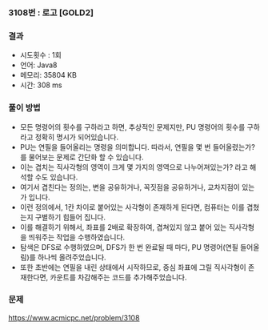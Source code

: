 ### 3108번 : 로고 [GOLD2]

### 결과
- 시도횟수 : 1회
- 언어: Java8
- 메모리: 35804 KB
- 시간: 308 ms

### 풀이 방법
- 모든 명령어의 횟수를 구하라고 하면, 추상적인 문제지만, PU 명령어의 횟수를 구하라고 정확히 명시가 되어있습니다.
- PU는 연필을 들어올리는 명령을 의미합니다. 따라서, 연필을 몇 번 들어올렸는가? 를 물어보는 문제로 간단화 할 수 있습니다.
- 이는 겹치는 직사각형의 영역이 크게 몇 가지의 영역으로 나누어져있는가? 라고 해석할 수도 있습니다.
- 여기서 겹친다는 정의는, 변을 공유하거나, 꼭짓점을 공유하거나, 교차지점이 있는가 입니다.
- 이런 정의에서, 1칸 차이로 붙어있는 사각형이 존재하게 된다면, 컴퓨터는 이를 겹쳤는지 구별하기 힘들어 집니다.
- 이를 해결하기 위해서, 좌표를 2배로 확장하여, 겹쳐있지 않고 붙어 있는 직사각형을 띄워주는 작업을 수행하였습니다.
- 탐색은 DFS로 수행하였으며, DFS가 한 번 완료될 때 마다, PU 명령어(연필 들어올림)를 하나씩 올려주었습니다.
- 또한 초반에는 연필을 내린 상태에서 시작하므로, 중심 좌표에 그릴 직사각형이 존재한다면, 카운트를 차감해주는 코드를 추가해주었습니다.

### 문제
https://www.acmicpc.net/problem/3108